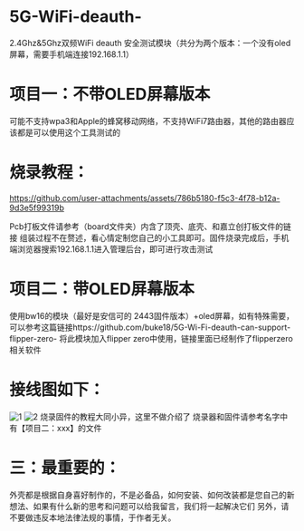 # 5G-WiFi-deauth-
2.4Ghz&amp;5Ghz双频WiFi deauth 安全测试模块（共分为两个版本：一个没有oled屏幕，需要手机端连接192.168.1.1）
# 项目一：不带OLED屏幕版本
可能不支持wpa3和Apple的蜂窝移动网络，不支持WiFi7路由器，其他的路由器应该都是可以使用这个工具测试的
# 烧录教程：
https://github.com/user-attachments/assets/786b5180-f5c3-4f78-b12a-9d3e5f99319b

Pcb打板文件请参考（board文件夹）内含了顶壳、底壳、和嘉立创打板文件的链接
组装过程不在赘述，看心情定制您自己的小工具即可。固件烧录完成后，手机端浏览器搜索192.168.1.1进入管理后台，即可进行攻击测试

# 项目二：带OLED屏幕版本
使用bw16的模块（最好是安信可的 2443固件版本）+oled屏幕，如有特殊需要，可以参考这篇链接https://github.com/buke18/5G-Wi-Fi-deauth-can-support-flipper-zero-   将此模块加入flipper zero中使用，链接里面已经制作了flipperzero相关软件
# 接线图如下：
![1](https://github.com/user-attachments/assets/ac806e52-104d-47c0-b187-b061f9f06223)
![2](https://github.com/user-attachments/assets/128850cc-548e-4e05-a527-ba07454f209b)
烧录固件的教程大同小异，这里不做介绍了
烧录器和固件请参考名字中有【项目二：xxx】的文件



# 三：最重要的：
外壳都是根据自身喜好制作的，不是必备品，如何安装、如何改装都是您自己的新想法、如果有什么新的思考和问题可以给我留言，我们将一起解决它们
另外，请不要做违反本地法律法规的事情，于作者无关。
